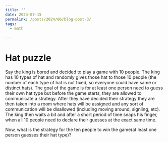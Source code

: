```yaml
---
title: ''
date: 2024-07-15
permalink: /posts/2024/06/blog-post-3/
tags:
  - math
  
---
```

Hat puzzle
=====
Say the king is bored and decided to play a game with 10 people. The king has 10 types of hat and randomly gives those hat to those 10 people (the number of each type of hat is not fixed, so everyone could have same or distinct hats). The goal of the game is for at least one person need to guess their own hat type but before the game starts, they are allowed to communicate a strategy. After they have decided their strategy they are then taken into a room where hats will be assigned and any sort of communication will be disallowed (including moving around, signling, etc). The king then waits a bit and after a short period of time snaps his finger, when all 10 people need to declare their guesses at the exact same time. 

Now, what is the strategy for the ten people to win the game(at least one person guesses their hat type)?